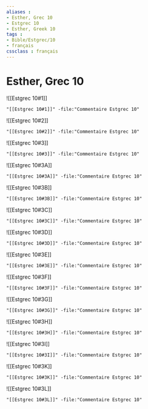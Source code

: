 ```yaml
---
aliases : 
- Esther, Grec 10
- Estgrec 10
- Esther, Greek 10
tags : 
- Bible/Estgrec/10
- français
cssclass : français
---
```


# Esther, Grec 10

![[Estgrec 10#1]]

```query
"[[Estgrec 10#1]]" -file:"Commentaire Estgrec 10"
```

![[Estgrec 10#2]]

```query
"[[Estgrec 10#2]]" -file:"Commentaire Estgrec 10"
```

![[Estgrec 10#3]]

```query
"[[Estgrec 10#3]]" -file:"Commentaire Estgrec 10"
```

![[Estgrec 10#3A]]

```query
"[[Estgrec 10#3A]]" -file:"Commentaire Estgrec 10"
```

![[Estgrec 10#3B]]

```query
"[[Estgrec 10#3B]]" -file:"Commentaire Estgrec 10"
```

![[Estgrec 10#3C]]

```query
"[[Estgrec 10#3C]]" -file:"Commentaire Estgrec 10"
```

![[Estgrec 10#3D]]

```query
"[[Estgrec 10#3D]]" -file:"Commentaire Estgrec 10"
```

![[Estgrec 10#3E]]

```query
"[[Estgrec 10#3E]]" -file:"Commentaire Estgrec 10"
```

![[Estgrec 10#3F]]

```query
"[[Estgrec 10#3F]]" -file:"Commentaire Estgrec 10"
```

![[Estgrec 10#3G]]

```query
"[[Estgrec 10#3G]]" -file:"Commentaire Estgrec 10"
```

![[Estgrec 10#3H]]

```query
"[[Estgrec 10#3H]]" -file:"Commentaire Estgrec 10"
```

![[Estgrec 10#3I]]

```query
"[[Estgrec 10#3I]]" -file:"Commentaire Estgrec 10"
```

![[Estgrec 10#3K]]

```query
"[[Estgrec 10#3K]]" -file:"Commentaire Estgrec 10"
```

![[Estgrec 10#3L]]

```query
"[[Estgrec 10#3L]]" -file:"Commentaire Estgrec 10"
```

